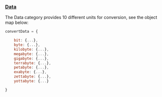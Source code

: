 ### [Data](https://gist.github.com/jgphilpott/76446b8352b05c145e55fb43666fb117)

The Data category provides 10 different units for conversion, see the object map below:

```js
convertData = {

    bit: {...},
    byte: {...},
    kilobyte: {...},
    megabyte: {...},
    gigabyte: {...},
    terrabyte: {...},
    petabyte: {...},
    exabyte: {...},
    zettabyte: {...},
    yottabyte: {...}

}
```